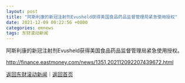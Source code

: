 ```yaml
---
layout: post
title: "阿斯利康的新冠注射剂Evusheld获得美国食品药品监督管理局紧急使用授权"
date: 2021-12-09 00:22:56 +0800
categories: emnews
tags: 东财滚动新闻
---
```


阿斯利康的新冠注射剂Evusheld获得美国食品药品监督管理局紧急使用授权。

<http://finance.eastmoney.com/news/1351,202112092207439672.html>

[返回东财滚动新闻](//finews.withounder.com/emnews/)｜[返回首页](//finews.withounder.com/)